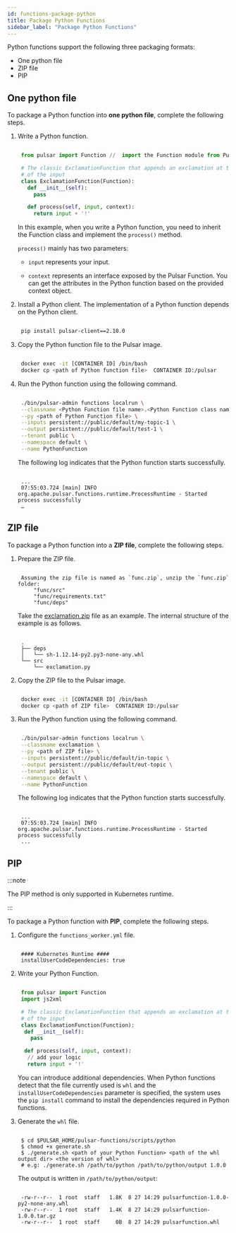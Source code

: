 ```yaml
---
id: functions-package-python
title: Package Python Functions
sidebar_label: "Package Python Functions"
---
```


Python functions support the following three packaging formats:
- One python file
- ZIP file
- PIP

## One python file

To package a Python function into **one python file**, complete the following steps.

1. Write a Python function.

   ```python

    from pulsar import Function //  import the Function module from Pulsar

    # The classic ExclamationFunction that appends an exclamation at the end
    # of the input
    class ExclamationFunction(Function):
      def __init__(self):
        pass

      def process(self, input, context):
        return input + '!'

   ```

    In this example, when you write a Python function, you need to inherit the Function class and implement the `process()` method.

    `process()` mainly has two parameters: 

    - `input` represents your input.
  
    - `context` represents an interface exposed by the Pulsar Function. You can get the attributes in the Python function based on the provided context object.

2. Install a Python client. The implementation of a Python function depends on the Python client. 

   ```bash

    pip install pulsar-client==2.10.0

   ```

3. Copy the Python function file to the Pulsar image.

   ```bash

    docker exec -it [CONTAINER ID] /bin/bash
    docker cp <path of Python function file>  CONTAINER ID:/pulsar

   ```

4. Run the Python function using the following command.

   ```bash

    ./bin/pulsar-admin functions localrun \
    --classname <Python Function file name>.<Python Function class name> \
    --py <path of Python Function file> \
    --inputs persistent://public/default/my-topic-1 \
    --output persistent://public/default/test-1 \
    --tenant public \
    --namespace default \
    --name PythonFunction

   ```

   The following log indicates that the Python function starts successfully.

   ```text

    ...
    07:55:03.724 [main] INFO  org.apache.pulsar.functions.runtime.ProcessRuntime - Started process successfully
    …

   ```

## ZIP file

To package a Python function into a **ZIP file**, complete the following steps.

1. Prepare the ZIP file. 

   ```text

    Assuming the zip file is named as `func.zip`, unzip the `func.zip` folder:
        "func/src"
        "func/requirements.txt"
        "func/deps"

   ```
    
   Take the [exclamation.zip](https://github.com/apache/pulsar/tree/master/tests/docker-images/latest-version-image/python-examples) file as an example. The internal structure of the example is as follows.

   ```text

    .
    ├── deps
    │   └── sh-1.12.14-py2.py3-none-any.whl
    └── src
        └── exclamation.py

   ```

2. Copy the ZIP file to the Pulsar image.

   ```bash

    docker exec -it [CONTAINER ID] /bin/bash
    docker cp <path of ZIP file>  CONTAINER ID:/pulsar

   ```

3. Run the Python function using the following command.

   ```bash

    ./bin/pulsar-admin functions localrun \
    --classname exclamation \
    --py <path of ZIP file> \
    --inputs persistent://public/default/in-topic \
    --output persistent://public/default/out-topic \
    --tenant public \
    --namespace default \
    --name PythonFunction

   ```

    The following log indicates that the Python function starts successfully.

   ```text

    ...
    07:55:03.724 [main] INFO  org.apache.pulsar.functions.runtime.ProcessRuntime - Started process successfully
    ...

   ```

## PIP

:::note

The PIP method is only supported in Kubernetes runtime. 

:::

To package a Python function with **PIP**, complete the following steps.

1. Configure the `functions_worker.yml` file.

   ```text

    #### Kubernetes Runtime ####
    installUserCodeDependencies: true

   ```

2. Write your Python Function.

   ```python

    from pulsar import Function
    import js2xml

    # The classic ExclamationFunction that appends an exclamation at the end
    # of the input
    class ExclamationFunction(Function):
     def __init__(self):
       pass

     def process(self, input, context):
      // add your logic
      return input + '!'

   ```

   You can introduce additional dependencies. When Python functions detect that the file currently used is `whl` and the `installUserCodeDependencies` parameter is specified, the system uses the `pip install` command to install the dependencies required in Python functions.

3. Generate the `whl` file.

   ```shell

    $ cd $PULSAR_HOME/pulsar-functions/scripts/python
    $ chmod +x generate.sh
    $ ./generate.sh <path of your Python Function> <path of the whl output dir> <the version of whl>
    # e.g: ./generate.sh /path/to/python /path/to/python/output 1.0.0

   ```

   The output is written in `/path/to/python/output`:

   ```text

    -rw-r--r--  1 root  staff   1.8K  8 27 14:29 pulsarfunction-1.0.0-py2-none-any.whl
    -rw-r--r--  1 root  staff   1.4K  8 27 14:29 pulsarfunction-1.0.0.tar.gz
    -rw-r--r--  1 root  staff     0B  8 27 14:29 pulsarfunction.whl

   ```
